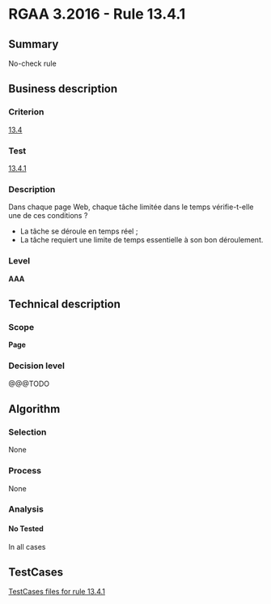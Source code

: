 # RGAA 3.2016 - Rule 13.4.1

## Summary
No-check rule


## Business description

### Criterion
[13.4](http://references.modernisation.gouv.fr/rgaa-accessibilite/criteres.html#crit-13-4)

### Test
[13.4.1](http://references.modernisation.gouv.fr/rgaa-accessibilite/criteres.html#test-13-4-1)

### Description
<div lang="fr">Dans chaque page Web, chaque t&#xE2;che limit&#xE9;e dans le temps v&#xE9;rifie-t-elle une de ces conditions&nbsp;? <ul><li>La t&#xE2;che se d&#xE9;roule en temps r&#xE9;el&nbsp;;</li> <li>La t&#xE2;che requiert une limite de temps essentielle &#xE0; son bon d&#xE9;roulement.</li> </ul></div>

### Level
**AAA**


## Technical description

### Scope
**Page**

### Decision level
@@@TODO


## Algorithm

### Selection
None

### Process
None

### Analysis

#### No Tested
In all cases


##  TestCases

[TestCases files for rule 13.4.1](https://github.com/Asqatasun/Asqatasun/tree/RGAA_3.2016/rules/rules-rgaa3.2016/src/test/resources/testcases/rgaa32016/Rgaa32016Rule130401/)


